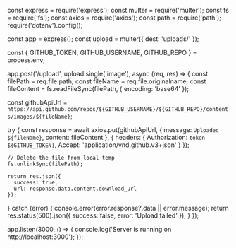 const express = require('express');
const multer = require('multer');
const fs = require('fs');
const axios = require('axios');
const path = require('path');
require('dotenv').config();

const app = express();
const upload = multer({ dest: 'uploads/' });

const {
  GITHUB_TOKEN,
  GITHUB_USERNAME,
  GITHUB_REPO
} = process.env;

app.post('/upload', upload.single('image'), async (req, res) => {
  const filePath = req.file.path;
  const fileName = req.file.originalname;
  const fileContent = fs.readFileSync(filePath, { encoding: 'base64' });

  const githubApiUrl = `https://api.github.com/repos/${GITHUB_USERNAME}/${GITHUB_REPO}/contents/images/${fileName}`;

  try {
    const response = await axios.put(githubApiUrl, {
      message: `Uploaded ${fileName}`,
      content: fileContent
    }, {
      headers: {
        Authorization: `token ${GITHUB_TOKEN}`,
        Accept: 'application/vnd.github.v3+json'
      }
    });

    // Delete the file from local temp
    fs.unlinkSync(filePath);

    return res.json({
      success: true,
      url: response.data.content.download_url
    });

  } catch (error) {
    console.error(error.response?.data || error.message);
    return res.status(500).json({ success: false, error: 'Upload failed' });
  }
});

app.listen(3000, () => {
  console.log('Server is running on http://localhost:3000');
});
